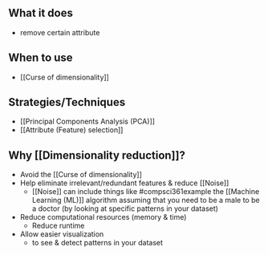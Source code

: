 ## What it does
- remove certain attribute
## When to use
- [[Curse of dimensionality]]
## Strategies/Techniques
- [[Principal Components Analysis (PCA)]]
- [[Attribute (Feature) selection]]
## Why [[Dimensionality reduction]]?
- Avoid the [[Curse of dimensionality]]
- Help eliminate irrelevant/redundant features & reduce [[Noise]]
	- [[Noise]] can include things like #compsci361example the [[Machine Learning (ML)]] algorithm assuming that you need to be a male to be a doctor (by looking at specific patterns in your dataset)
- Reduce computational resources (memory & time)
	- Reduce runtime
- Allow easier visualization
	- to see & detect patterns in your dataset
